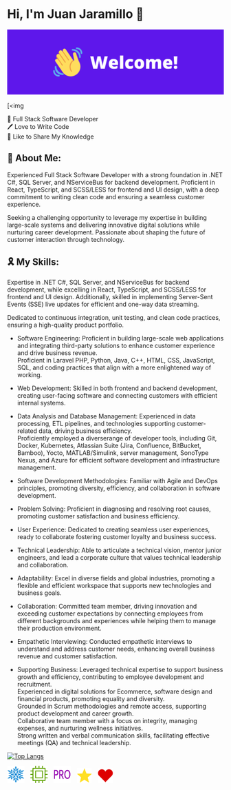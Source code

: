 # Hi, I'm Juan Jaramillo 👋

![Hi, I'm Juan Jaramillo 👋](https://github.com/juanjarami/juanjarami/blob/main/welcome1.png?raw=true)

[<img 


<p>
👑 Full Stack Software Developer <br> 
🖊️ Love to Write Code <br> 
🎤 Like to Share My Knowledge </p> 


## 🚀 About Me:
Experienced Full Stack Software Developer with a strong foundation in .NET C#, SQL Server, and NServiceBus for backend development. Proficient in React, TypeScript, and SCSS/LESS for frontend and UI design, with a deep commitment to writing clean code and ensuring a seamless customer experience.

Seeking a challenging opportunity to leverage my expertise in building large-scale systems and delivering innovative digital solutions while nurturing career development. Passionate about shaping the future of customer interaction through technology.



## 🎗 My Skills:
Expertise in .NET C#, SQL Server, and
NServiceBus for backend development, while excelling in React, TypeScript, and SCSS/LESS for frontend
and UI design. Additionally, skilled
in implementing Server-Sent Events
(SSE) live updates for efficient and
one-way data streaming.

Dedicated to continuous integration,
unit testing, and clean code practices, ensuring a high-quality product
portfolio.

- Software Engineering: Proficient in
building large-scale web applications
and integrating third-party solutions
to enhance customer experience and
drive business revenue. <br> Proficient in Laravel PHP, Python,
Java, C++, HTML, CSS, JavaScript,
SQL, and coding practices that align
with a more enlightened way of
working.

- Web Development: Skilled in both
frontend and backend development,
creating user-facing software and
connecting customers with efficient
internal systems.


- Data Analysis and Database Management: Experienced in data processing, ETL pipelines, and technologies supporting customer-related data, driving business efficiency.<br> Proficiently employed a diverserange of developer tools, including Git, Docker, Kubernetes, Atlassian Suite (Jira, Confluence, BitBucket, Bamboo), Yocto, MATLAB/Simulink, server management,
SonoType Nexus, and Azure for efficient software development and infrastructure management.


- Software Development Methodologies: Familiar with Agile and DevOps
principles, promoting diversity, efficiency, and collaboration in software
development.

- Problem Solving: Proficient in diagnosing and resolving root causes,
promoting customer satisfaction and
business efficiency.

- User Experience: Dedicated to creating seamless user experiences,
ready to collaborate fostering customer loyalty and business success.

- Technical Leadership: Able to articulate a technical vision, mentor junior
engineers, and lead a corporate culture that values technical leadership
and collaboration.

- Adaptability: Excel in diverse fields
and global industries, promoting a
flexible and efficient workspace that
supports new technologies and business goals.

- Collaboration: Committed team
member, driving innovation and exceeding customer expectations by
connecting employees from different
backgrounds and experiences while
helping them to manage their production environment.

- Empathetic Interviewing: Conducted empathetic interviews to understand and address customer needs,
enhancing overall business revenue
and customer satisfaction.

- Supporting Business: Leveraged
technical expertise to support business growth and efficiency, contributing to employee development
and recruitment.<br> Experienced in digital solutions for
Ecommerce, software design and financial products, promoting equality
and diversity. <br> Grounded in Scrum methodologies
and remote access, supporting product development and career growth.<br> Collaborative team member with a focus on integrity, managing expenses, and nurturing wellness initiatives.<br> Strong written and verbal communication skills, facilitating effective
meetings (QA) and technical leadership.


[![Top Langs](https://github-readme-stats.vercel.app/api/top-langs/?username=juanjarami)](https://github.com/anuraghazra/github-readme-stats)




<a href='https://archiveprogram.github.com/'><img src='https://raw.githubusercontent.com/acervenky/animated-github-badges/master/assets/acbadge.gif' width='40' height='40'></a> <a href='https://docs.github.com/en/developers'><img src='https://raw.githubusercontent.com/acervenky/animated-github-badges/master/assets/devbadge.gif' width='40' height='40'></a> <a href='https://github.com/pricing'><img src='https://raw.githubusercontent.com/acervenky/animated-github-badges/master/assets/pro.gif' width='40' height='40'></a> <a href='https://stars.github.com/'><img src='https://raw.githubusercontent.com/acervenky/animated-github-badges/master/assets/starbadge.gif' width='35' height='35'></a> <a href='https://docs.github.com/en/github/supporting-the-open-source-community-with-github-sponsors'><img src='https://raw.githubusercontent.com/acervenky/animated-github-badges/master/assets/sponsorbadge.gif' width='35' height='35'></a> 




